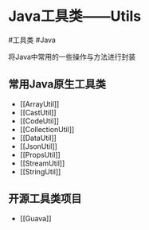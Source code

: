 # Java工具类——Utils
#工具类 #Java

将Java中常用的一些操作与方法进行封装

## 常用Java原生工具类
- [[ArrayUtil]]
- [[CastUtil]]
- [[CodeUtil]]
- [[CollectionUtil]]
- [[DataUtil]]
- [[JsonUtil]]
- [[PropsUtil]]
- [[StreamUtil]]
- [[StringUtil]]

## 开源工具类项目
- [[Guava]]